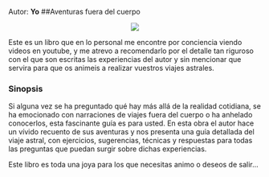 Autor: **Yo**
##Aventuras fuera del cuerpo
<p align="center"><img src="https://i.imgur.com/EhOZKzR.png"></p>

Este es un libro que en lo personal me encontre por conciencia viendo videos en youtube, y me atrevo a recomendarlo por el detalle tan riguroso con el que son escritas las experiencias del autor y sin mencionar que servira para que os animeis a realizar vuestros viajes astrales.

### Sinopsis

Si alguna vez se ha preguntado qué hay más allá de la realidad cotidiana, se ha emocionado con narraciones de viajes fuera del cuerpo o ha anhelado conocerlos, esta fascinante guía es para usted. En esta obra el autor hace un vívido recuento de sus aventuras y nos presenta una guía detallada del viaje astral, con ejercicios, sugerencias, técnicas y respuestas para todas las preguntas que puedan surgir sobre dichas experiencias.

Este libro es toda una joya para los que necesitas animo o deseos de salir...
